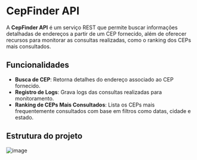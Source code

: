 # CepFinder API

A **CepFinder API** é um serviço REST que permite buscar informações detalhadas de endereços a partir de um CEP fornecido, além de oferecer recursos para monitorar as consultas realizadas, como o ranking dos CEPs mais consultados.

## Funcionalidades

- **Busca de CEP**: Retorna detalhes do endereço associado ao CEP fornecido.
- **Registro de Logs**: Grava logs das consultas realizadas para monitoramento.
- **Ranking de CEPs Mais Consultados**: Lista os CEPs mais frequentemente consultados com base em filtros como datas, cidade e estado.

## Estrutura do projeto

![image](https://github.com/user-attachments/assets/68ec76e8-e447-4817-91d9-ad6eaeca406b)
